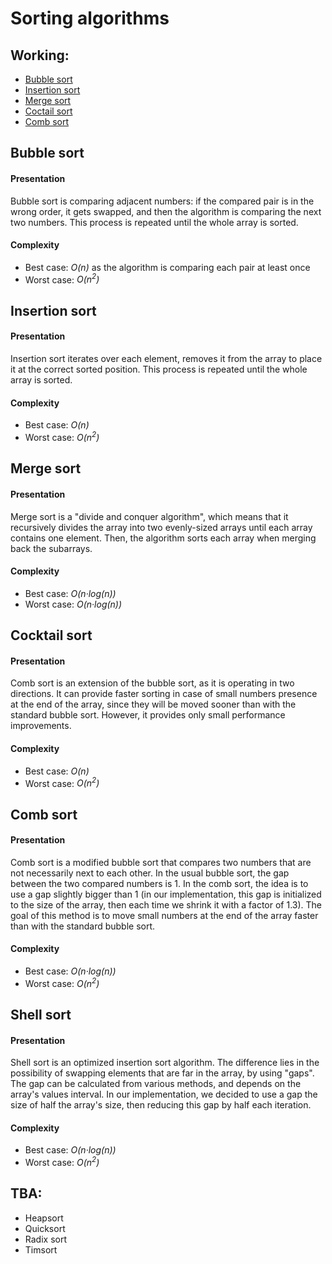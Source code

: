 # Sorting algorithms

## Working:

* [Bubble sort](#bubble-sort)
* [Insertion sort](#insertion-sort)
* [Merge sort](#merge-sort)
* [Coctail sort](#cocktail-sort)
* [Comb sort](#comb-sort)

## Bubble sort
#### Presentation
Bubble sort is comparing adjacent numbers: if the compared pair is in the wrong order, it gets swapped, and then the algorithm is comparing the next two numbers. This process is repeated until the whole array is sorted.
#### Complexity
* Best case: *O(n)* as the algorithm is comparing each pair at least once
* Worst case: *O(n<sup>2</sup>)*

## Insertion sort
#### Presentation
Insertion sort iterates over each element, removes it from the array to place it at the correct sorted position. This process is repeated until the whole array is sorted.
#### Complexity
* Best case: *O(n)* 
* Worst case: *O(n<sup>2</sup>)*

## Merge sort
#### Presentation
Merge sort is a "divide and conquer algorithm", which means that it recursively divides the array into two evenly-sized arrays until each array contains one element. Then, the algorithm sorts each array when merging back the subarrays.
#### Complexity
* Best case: *O(n·log(n))* 
* Worst case: *O(n·log(n))*

## Cocktail sort
#### Presentation
Comb sort is an extension of the bubble sort, as it is operating in two directions. It can provide faster sorting in case of small numbers presence at the end of the array, since they will be moved sooner than with the standard bubble sort. However, it provides only small performance improvements.
#### Complexity
* Best case: *O(n)* 
* Worst case: *O(n<sup>2</sup>)*

## Comb sort
#### Presentation
Comb sort is a modified bubble sort that compares two numbers that are not necessarily next to each other. In the usual bubble sort, the gap between the two compared numbers is 1. In the comb sort, the idea is to use a gap slightly bigger than 1 (in our implementation, this gap is initialized to the size of the array, then each time we shrink it with a factor of 1.3). The goal of this method is to move small numbers at the end of the array faster than with the standard bubble sort.
#### Complexity
* Best case: *O(n·log(n))* 
* Worst case: *O(n<sup>2</sup>)*

## Shell sort
#### Presentation
Shell sort is an optimized insertion sort algorithm. The difference lies in the possibility of swapping elements that are far in the array, by using "gaps". The gap can be calculated from various methods, and depends on the array's values interval. In our implementation, we decided to use a gap the size of half the array's size, then reducing this gap by half each iteration.
#### Complexity
* Best case: *O(n·log(n))* 
* Worst case: *O(n<sup>2</sup>)*

## TBA:

* Heapsort
* Quicksort
* Radix sort
* Timsort

